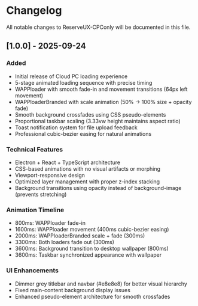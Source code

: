 # Changelog

All notable changes to ReserveUX-CPConly will be documented in this file.

## [1.0.0] - 2025-09-24

### Added
- Initial release of Cloud PC loading experience
- 5-stage animated loading sequence with precise timing
- WAPPloader with smooth fade-in and movement transitions (64px left movement)
- WAPPloaderBranded with scale animation (50% → 100% size + opacity fade)
- Smooth background crossfades using CSS pseudo-elements
- Proportional taskbar scaling (3.33vw height maintains aspect ratio)
- Toast notification system for file upload feedback
- Professional cubic-bezier easing for natural animations

### Technical Features
- Electron + React + TypeScript architecture
- CSS-based animations with no visual artifacts or morphing
- Viewport-responsive design
- Optimized layer management with proper z-index stacking
- Background transitions using opacity instead of background-image (prevents stretching)

### Animation Timeline
- 800ms: WAPPloader fade-in
- 1600ms: WAPPloader movement (400ms cubic-bezier easing)
- 2000ms: WAPPloaderBranded scale + fade (300ms)
- 3300ms: Both loaders fade out (300ms)
- 3600ms: Background transition to desktop wallpaper (800ms)
- 3600ms: Taskbar synchronized appearance with wallpaper

### UI Enhancements
- Dimmer grey titlebar and navbar (#e8e8e8) for better visual hierarchy
- Fixed main-content background display issues
- Enhanced pseudo-element architecture for smooth crossfades